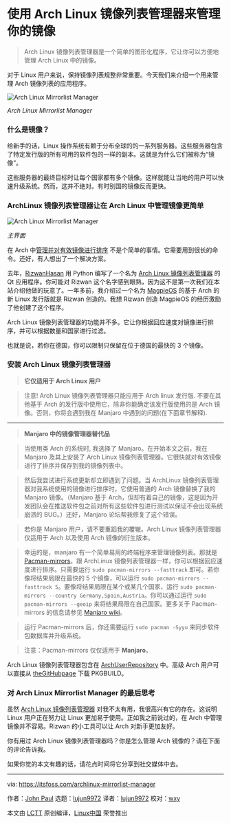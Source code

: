 [#]: collector: (lujun9972)
[#]: translator: (lujun9972)
[#]: reviewer: (wxy)
[#]: publisher: (wxy)
[#]: url: (https://linux.cn/article-10667-1.html)
[#]: subject: (ManageYourMirrorswithArchLinuxMirrorlistManager)
[#]: via: (https://itsfoss。com/archlinux-mirrorlist-manager)
[#]: author: (JohnPaulhttps://itsfoss.com/author/john/)

使用 Arch Linux 镜像列表管理器来管理你的镜像
======

> Arch Linux 镜像列表管理器是一个简单的图形化程序，它让你可以方便地管理 Arch Linux 中的镜像。

对于 Linux 用户来说，保持镜像列表规整非常重要。今天我们来介绍一个用来管理 Arch 镜像列表的应用程序。

![Arch Linux Mirrorlist Manager][1]

*Arch Linux Mirrorlist Manager*

### 什么是镜像？

给新手的话，Linux 操作系统有赖于分布全球的的一系列服务器。这些服务器包含了特定发行版的所有可用的软件包的一样的副本。这就是为什么它们被称为“镜像”。

这些服务器的最终目标时让每个国家都有多个镜像。这样就能让当地的用户可以快速升级系统。然而，这并不绝对。有时别国的镜像反而更快。

### ArchLinux 镜像列表管理器让在 Arch Linux 中管理镜像更简单

![Arch Linux Mirrorlist Manager][2]

*主界面*

在 Arch 中[管理并对有效镜像进行排序][3] 不是个简单的事情。它需要用到很长的命令。还好，有人想出了一个解决方案。

去年，[RizwanHasan][4] 用 Python 编写了一个名为 [Arch Linux 镜像列表管理器][5] 的 Qt 应用程序。你可能对 Rizwan 这个名字感到眼熟，因为这不是第一次我们在本站介绍他做的玩意了。一年多前，我介绍过一个名为 [MagpieOS][6] 的基于 Arch 的新 Linux 发行版就是 Rizwan 创造的。我想 Rizwan 创造 MagpieOS 的经历激励了他创建了这个程序。

Arch Linux 镜像列表管理器的功能并不多。它让你根据回应速度对镜像进行排序，并可以根据数量和国家进行过滤。

也就是说，若你在德国，你可以限制只保留在位于德国的最快的 3 个镜像。

### 安装 Arch Linux 镜像列表管理器

> **它仅适用于 Arch Linux 用户**

> 注意! Arch Linux 镜像列表管理器只能应用于 Arch linux 发行版. 不要在其他基于 Arch 的发行版中使用它，除非你能确定该发行版使用的是 Arch 镜像。否则，你将会遇到我在 Manjaro 中遇到的问题(在下面章节解释).

---

> **Manjaro 中的镜像管理器替代品**

> 当使用类 Arch 的系统时, 我选择了 Manjaro。在开始本文之前，我在 Manjaro 及其上安装了 Arch Linux 镜像列表管理器。它很快就对有效镜像进行了排序并保存到我的镜像列表中。

> 然后我尝试进行系统更新却立即遇到了问题。当 ArchLinux 镜像列表管理器对我系统使用的镜像进行排序时，它使用普通的 Arch 镜像替换了我的 Manjaro 镜像。（Manjaro 基于 Arch，但却有着自己的镜像，这是因为开发团队会在推送软件包之前对所有这些软件包进行测试以保证不会出现系统崩溃的 BUG。）还好，Manjaro 论坛帮我修复了这个错误。

> 若你是 Manjaro 用户，请不要重蹈我的覆辙。Arch Linux 镜像列表管理器 仅适用于 Arch 以及使用 Arch 镜像的衍生版本。

> 幸运的是，manjaro 有一个简单易用的终端程序来管理镜像列表。那就是 [Pacman-mirrors][7]。跟 ArchLinux 镜像列表管理器一样，你可以根据回应速度进行排序。只需要运行 `sudo pacman-mirrors --fasttrack` 即可。若你像将结果局限在最快的 5 个镜像，可以运行 `sudo pacman-mirrors --fasttrack 5`。要像将结果局限在某个或某几个国家，运行 `sudo pacman-mirrors --country Germany,Spain,Austria`。你可以通过运行 `sudo pacman-mirrors --geoip` 来将结果局限在自己国家。更多关于 Pacman-mirrors 的信息请参见 [Manjaro wiki][7]。

> 运行 Pacman-mirrors 后，你还需要运行 `sudo pacman -Syyu` 来同步软件包数据库并升级系统。

> 注意：Pacman-mirrors 仅仅适用于 **Manjaro**。

Arch Linux 镜像列表管理器包含在 [ArchUserRepository][8] 中。高级 Arch 用户可以直接从 [theGitHubpage][9] 下载 PKGBUILD。

### 对 Arch Linux Mirrorlist Manager 的最后思考

虽然 [Arch Linux 镜像列表管理器][5] 对我不太有用，我很高兴有它的存在。这说明 Linux 用户正在努力让 Linux 更加易于使用。正如我之前说过的，在 Arch 中管理镜像并不容易。Rizwan 的小工具可以让 Arch 对新手更加友好。

你有用过 Arch Linux 镜像列表管理器吗？你是怎么管理 Arch 镜像的？请在下面的评论告诉我。

如果你觉的本文有趣的话，请花点时间将它分享到社交媒体中去。


--------------------------------------------------------------------------------

via: https://itsfoss.com/archlinux-mirrorlist-manager

作者：[John Paul][a]
选题：[lujun9972][b]
译者：[lujun9972](https://github.com/lujun9972)
校对：[wxy](https://github.com/wxy)

本文由 [LCTT](https://github.com/LCTT/TranslateProject) 原创编译，[Linux中国](https://linux.cn/) 荣誉推出

[a]: https://itsfoss.com/author/john/
[b]: https://github.com/lujun9972
[1]: https://i2.wp.com/itsfoss.com/wp-content/uploads/2019/02/mirrorlist-manager2.png?ssl=1
[2]: https://i0.wp.com/itsfoss.com/wp-content/uploads/2019/02/mirrorlist-manager4.jpg?ssl=1
[3]: https://wiki.archlinux.org/index.php/Mirrors
[4]: https://github.com/Rizwan-Hasan
[5]: https://github.com/Rizwan-Hasan/ArchLinux-Mirrorlist-Manager
[6]: https://itsfoss.com/magpieos/
[7]: https://wiki.manjaro.org/index.php?title=Pacman-mirrors
[8]: https://aur.archlinux.org/packages/mirrorlist-manager
[9]: https://github.com/Rizwan-Hasan/MagpieOS-Packages/tree/master/ArchLinux-Mirrorlist-Manager
[10]: http://reddit.com/r/linuxusersgroup
